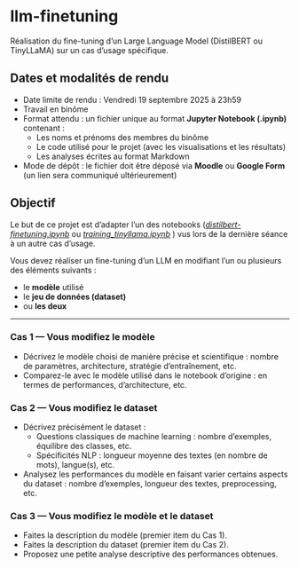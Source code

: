 # llm-finetuning

Réalisation du fine-tuning d’un Large Language Model (DistilBERT ou TinyLLaMA) sur un cas d’usage spécifique.

## Dates et modalités de rendu

- Date limite de rendu : Vendredi 19 septembre 2025 à 23h59  
- Travail en binôme  
- Format attendu : un fichier unique au format **Jupyter Notebook (.ipynb)** contenant :  
  - Les noms et prénoms des membres du binôme  
  - Le code utilisé pour le projet (avec les visualisations et les résultats)  
  - Les analyses écrites au format Markdown  
- Mode de dépôt : le fichier doit être déposé via **Moodle** ou **Google Form** (un lien sera communiqué ultérieurement)

## Objectif

Le but de ce projet est d’adapter l’un des notebooks ([*distilbert-finetuning.ipynb*](https://github.com/auduvignac/llm-finetuning/blob/main/notebooks/base/distilbert-finetuning.ipynb) ou [*training_tinyllama.ipynb*](https://github.com/auduvignac/llm-finetuning/blob/main/notebooks/base/training_tinyllama.ipynb)  ) vus lors de la dernière séance à un autre cas d’usage.

Vous devez réaliser un fine-tuning d’un LLM en modifiant l’un ou plusieurs des éléments suivants :  

- le **modèle** utilisé  
- le **jeu de données (dataset)**  
- ou **les deux**  

---

### Cas 1 — Vous modifiez le modèle
- Décrivez le modèle choisi de manière précise et scientifique : nombre de paramètres, architecture, stratégie d’entraînement, etc.  
- Comparez-le avec le modèle utilisé dans le notebook d’origine : en termes de performances, d’architecture, etc.  

### Cas 2 — Vous modifiez le dataset
- Décrivez précisément le dataset :  
  - Questions classiques de machine learning : nombre d’exemples, équilibre des classes, etc.  
  - Spécificités NLP : longueur moyenne des textes (en nombre de mots), langue(s), etc.  
- Analysez les performances du modèle en faisant varier certains aspects du dataset : nombre d’exemples, longueur des textes, preprocessing, etc.  

### Cas 3 — Vous modifiez le modèle et le dataset
- Faites la description du modèle (premier item du Cas 1).  
- Faites la description du dataset (premier item du Cas 2).  
- Proposez une petite analyse descriptive des performances obtenues.  